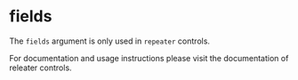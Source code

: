 # fields

The `fields` argument is only used in `repeater` controls.

For documentation and usage instructions please visit the documentation of releater controls.
